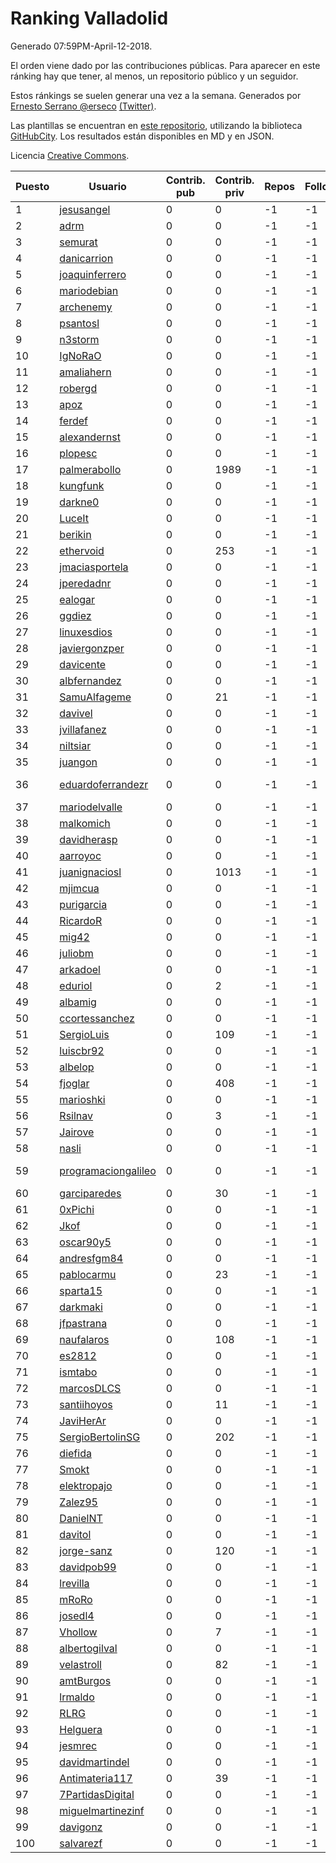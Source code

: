 # Ranking Valladolid

Generado 07:59PM-April-12-2018.

El orden viene dado por las contribuciones públicas. Para aparecer en este ránking hay que tener, al menos, un repositorio público y un seguidor.

Estos ránkings se suelen generar una vez a la semana. Generados por [Ernesto Serrano @erseco](https://github.com/erseco/) [(Twitter)](https://twitter.com/erseco).

Las plantillas se encuentran en [este repositorio](https://github.com/iblancasa/GH-Spanish-Ranking), utilizando la biblioteca [GitHubCity](https://github.com/iblancasa/GitHubCity). Los resultados están disponibles en MD y en JSON.

Licencia [Creative Commons](https://creativecommons.org/licenses/by/4.0/).

| Puesto   |  Usuario  | Contrib. pub | Contrib. priv |Repos| Followers | Desde |  Avatar  |
|----------|-----------|--------------|---------------|-----|-----------|-------|----------|
|1|[jesusangel](https://github.com/jesusangel)|0|0|-1|-1||![jesusangel]()|
|2|[adrm](https://github.com/adrm)|0|0|-1|-1||![adrm]()|
|3|[semurat](https://github.com/semurat)|0|0|-1|-1||![semurat]()|
|4|[danicarrion](https://github.com/danicarrion)|0|0|-1|-1||![danicarrion]()|
|5|[joaquinferrero](https://github.com/joaquinferrero)|0|0|-1|-1||![joaquinferrero]()|
|6|[mariodebian](https://github.com/mariodebian)|0|0|-1|-1||![mariodebian]()|
|7|[archenemy](https://github.com/archenemy)|0|0|-1|-1||![archenemy]()|
|8|[psantosl](https://github.com/psantosl)|0|0|-1|-1||![psantosl]()|
|9|[n3storm](https://github.com/n3storm)|0|0|-1|-1||![n3storm]()|
|10|[IgNoRaO](https://github.com/IgNoRaO)|0|0|-1|-1||![IgNoRaO]()|
|11|[amaliahern](https://github.com/amaliahern)|0|0|-1|-1||![amaliahern]()|
|12|[robergd](https://github.com/robergd)|0|0|-1|-1||![robergd]()|
|13|[apoz](https://github.com/apoz)|0|0|-1|-1||![apoz]()|
|14|[ferdef](https://github.com/ferdef)|0|0|-1|-1||![ferdef]()|
|15|[alexandernst](https://github.com/alexandernst)|0|0|-1|-1||![alexandernst]()|
|16|[plopesc](https://github.com/plopesc)|0|0|-1|-1||![plopesc]()|
|17|[palmerabollo](https://github.com/palmerabollo)|0|1989|-1|-1||![palmerabollo]()|
|18|[kungfunk](https://github.com/kungfunk)|0|0|-1|-1||![kungfunk]()|
|19|[darkne0](https://github.com/darkne0)|0|0|-1|-1||![darkne0]()|
|20|[LuceIt](https://github.com/LuceIt)|0|0|-1|-1||![LuceIt]()|
|21|[berikin](https://github.com/berikin)|0|0|-1|-1||![berikin]()|
|22|[ethervoid](https://github.com/ethervoid)|0|253|-1|-1||![ethervoid]()|
|23|[jmaciasportela](https://github.com/jmaciasportela)|0|0|-1|-1||![jmaciasportela]()|
|24|[jperedadnr](https://github.com/jperedadnr)|0|0|-1|-1||![jperedadnr]()|
|25|[ealogar](https://github.com/ealogar)|0|0|-1|-1||![ealogar]()|
|26|[ggdiez](https://github.com/ggdiez)|0|0|-1|-1||![ggdiez]()|
|27|[linuxesdios](https://github.com/linuxesdios)|0|0|-1|-1||![linuxesdios]()|
|28|[javiergonzper](https://github.com/javiergonzper)|0|0|-1|-1||![javiergonzper]()|
|29|[davicente](https://github.com/davicente)|0|0|-1|-1||![davicente]()|
|30|[albfernandez](https://github.com/albfernandez)|0|0|-1|-1||![albfernandez]()|
|31|[SamuAlfageme](https://github.com/SamuAlfageme)|0|21|-1|-1||![SamuAlfageme]()|
|32|[davivel](https://github.com/davivel)|0|0|-1|-1||![davivel]()|
|33|[jvillafanez](https://github.com/jvillafanez)|0|0|-1|-1||![jvillafanez]()|
|34|[niltsiar](https://github.com/niltsiar)|0|0|-1|-1||![niltsiar]()|
|35|[juangon](https://github.com/juangon)|0|0|-1|-1||![juangon]()|
|36|[eduardoferrandezr](https://github.com/eduardoferrandezr)|0|0|-1|-1||![eduardoferrandezr]()|
|37|[mariodelvalle](https://github.com/mariodelvalle)|0|0|-1|-1||![mariodelvalle]()|
|38|[malkomich](https://github.com/malkomich)|0|0|-1|-1||![malkomich]()|
|39|[davidherasp](https://github.com/davidherasp)|0|0|-1|-1||![davidherasp]()|
|40|[aarroyoc](https://github.com/aarroyoc)|0|0|-1|-1||![aarroyoc]()|
|41|[juanignaciosl](https://github.com/juanignaciosl)|0|1013|-1|-1||![juanignaciosl]()|
|42|[mjimcua](https://github.com/mjimcua)|0|0|-1|-1||![mjimcua]()|
|43|[purigarcia](https://github.com/purigarcia)|0|0|-1|-1||![purigarcia]()|
|44|[RicardoR](https://github.com/RicardoR)|0|0|-1|-1||![RicardoR]()|
|45|[mig42](https://github.com/mig42)|0|0|-1|-1||![mig42]()|
|46|[juliobm](https://github.com/juliobm)|0|0|-1|-1||![juliobm]()|
|47|[arkadoel](https://github.com/arkadoel)|0|0|-1|-1||![arkadoel]()|
|48|[eduriol](https://github.com/eduriol)|0|2|-1|-1||![eduriol]()|
|49|[albamig](https://github.com/albamig)|0|0|-1|-1||![albamig]()|
|50|[ccortessanchez](https://github.com/ccortessanchez)|0|0|-1|-1||![ccortessanchez]()|
|51|[SergioLuis](https://github.com/SergioLuis)|0|109|-1|-1||![SergioLuis]()|
|52|[luiscbr92](https://github.com/luiscbr92)|0|0|-1|-1||![luiscbr92]()|
|53|[albelop](https://github.com/albelop)|0|0|-1|-1||![albelop]()|
|54|[fjoglar](https://github.com/fjoglar)|0|408|-1|-1||![fjoglar]()|
|55|[marioshki](https://github.com/marioshki)|0|0|-1|-1||![marioshki]()|
|56|[Rsilnav](https://github.com/Rsilnav)|0|3|-1|-1||![Rsilnav]()|
|57|[Jairove](https://github.com/Jairove)|0|0|-1|-1||![Jairove]()|
|58|[nasli](https://github.com/nasli)|0|0|-1|-1||![nasli]()|
|59|[programaciongalileo](https://github.com/programaciongalileo)|0|0|-1|-1||![programaciongalileo]()|
|60|[garciparedes](https://github.com/garciparedes)|0|30|-1|-1||![garciparedes]()|
|61|[0xPichi](https://github.com/0xPichi)|0|0|-1|-1||![0xPichi]()|
|62|[Jkof](https://github.com/Jkof)|0|0|-1|-1||![Jkof]()|
|63|[oscar90y5](https://github.com/oscar90y5)|0|0|-1|-1||![oscar90y5]()|
|64|[andresfgm84](https://github.com/andresfgm84)|0|0|-1|-1||![andresfgm84]()|
|65|[pablocarmu](https://github.com/pablocarmu)|0|23|-1|-1||![pablocarmu]()|
|66|[sparta15](https://github.com/sparta15)|0|0|-1|-1||![sparta15]()|
|67|[darkmaki](https://github.com/darkmaki)|0|0|-1|-1||![darkmaki]()|
|68|[jfpastrana](https://github.com/jfpastrana)|0|0|-1|-1||![jfpastrana]()|
|69|[naufalaros](https://github.com/naufalaros)|0|108|-1|-1||![naufalaros]()|
|70|[es2812](https://github.com/es2812)|0|0|-1|-1||![es2812]()|
|71|[ismtabo](https://github.com/ismtabo)|0|0|-1|-1||![ismtabo]()|
|72|[marcosDLCS](https://github.com/marcosDLCS)|0|0|-1|-1||![marcosDLCS]()|
|73|[santiihoyos](https://github.com/santiihoyos)|0|11|-1|-1||![santiihoyos]()|
|74|[JaviHerAr](https://github.com/JaviHerAr)|0|0|-1|-1||![JaviHerAr]()|
|75|[SergioBertolinSG](https://github.com/SergioBertolinSG)|0|202|-1|-1||![SergioBertolinSG]()|
|76|[diefida](https://github.com/diefida)|0|0|-1|-1||![diefida]()|
|77|[Smokt](https://github.com/Smokt)|0|0|-1|-1||![Smokt]()|
|78|[elektropajo](https://github.com/elektropajo)|0|0|-1|-1||![elektropajo]()|
|79|[Zalez95](https://github.com/Zalez95)|0|0|-1|-1||![Zalez95]()|
|80|[DanielNT](https://github.com/DanielNT)|0|0|-1|-1||![DanielNT]()|
|81|[davitol](https://github.com/davitol)|0|0|-1|-1||![davitol]()|
|82|[jorge-sanz](https://github.com/jorge-sanz)|0|120|-1|-1||![jorge-sanz]()|
|83|[davidpob99](https://github.com/davidpob99)|0|0|-1|-1||![davidpob99]()|
|84|[lrevilla](https://github.com/lrevilla)|0|0|-1|-1||![lrevilla]()|
|85|[mRoRo](https://github.com/mRoRo)|0|0|-1|-1||![mRoRo]()|
|86|[josedl4](https://github.com/josedl4)|0|0|-1|-1||![josedl4]()|
|87|[Vhollow](https://github.com/Vhollow)|0|7|-1|-1||![Vhollow]()|
|88|[albertogilval](https://github.com/albertogilval)|0|0|-1|-1||![albertogilval]()|
|89|[velastroll](https://github.com/velastroll)|0|82|-1|-1||![velastroll]()|
|90|[amtBurgos](https://github.com/amtBurgos)|0|0|-1|-1||![amtBurgos]()|
|91|[lrmaldo](https://github.com/lrmaldo)|0|0|-1|-1||![lrmaldo]()|
|92|[RLRG](https://github.com/RLRG)|0|0|-1|-1||![RLRG]()|
|93|[Helguera](https://github.com/Helguera)|0|0|-1|-1||![Helguera]()|
|94|[jesmrec](https://github.com/jesmrec)|0|0|-1|-1||![jesmrec]()|
|95|[davidmartindel](https://github.com/davidmartindel)|0|0|-1|-1||![davidmartindel]()|
|96|[Antimateria117](https://github.com/Antimateria117)|0|39|-1|-1||![Antimateria117]()|
|97|[7PartidasDigital](https://github.com/7PartidasDigital)|0|0|-1|-1||![7PartidasDigital]()|
|98|[miguelmartinezinf](https://github.com/miguelmartinezinf)|0|0|-1|-1||![miguelmartinezinf]()|
|99|[davigonz](https://github.com/davigonz)|0|0|-1|-1||![davigonz]()|
|100|[salvarezf](https://github.com/salvarezf)|0|0|-1|-1||![salvarezf]()|
